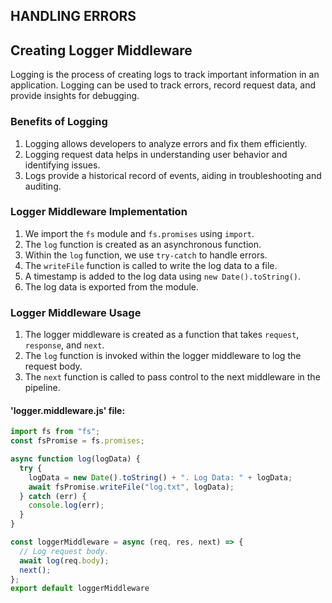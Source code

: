 ## HANDLING ERRORS
## Creating Logger Middleware
Logging is the process of creating logs to track important information in an
application. Logging can be used to track errors, record request data, and provide
insights for debugging.

### Benefits of Logging
1. Logging allows developers to analyze errors and fix them efficiently.
2. Logging request data helps in understanding user behavior and identifying
issues.
3. Logs provide a historical record of events, aiding in troubleshooting and
auditing.

### Logger Middleware Implementation
1. We import the `fs` module and `fs.promises` using `import`.
2. The `log` function is created as an asynchronous function.
3. Within the `log` function, we use `try-catch` to handle errors.
4. The `writeFile` function is called to write the log data to a file.
5. A timestamp is added to the log data using `new Date().toString()`.
6. The log data is exported from the module.

### Logger Middleware Usage
1. The logger middleware is created as a function that takes `request`,
`response`, and `next`.
2. The `log` function is invoked within the logger middleware to log the request
body.
3. The `next` function is called to pass control to the next middleware in the
pipeline.

#### 'logger.middleware.js' file:
```javascript
import fs from "fs";
const fsPromise = fs.promises;

async function log(logData) {
  try {
    logData = new Date().toString() + ". Log Data: " + logData;
    await fsPromise.writeFile("log.txt", logData);
  } catch (err) {
    console.log(err);
  }
}

const loggerMiddleware = async (req, res, next) => {
  // Log request body.
  await log(req.body);
  next();
};
export default loggerMiddleware
```



